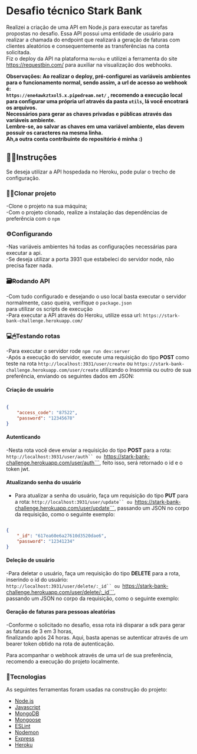 # Desafio técnico Stark Bank

Realizei a criação de uma API em Node.js para executar as tarefas propostas no desafio. Essa API possui uma entidade de usuário para <br> 
realizar a chamada do endpoint que realizará a geração de faturas com clientes aleatórios e consequentemente as transferências na conta solicitada. <br>
Fiz o deploy da API na plataforma ```Heroku``` e utilizei a ferramenta do site https://requestbin.com/ para auxiliar na visualização dos webhooks. <br>

**Observações:
Ao realizar o deploy, pré-configurei as variáveis ambientes para o funcionamento normal, sendo assim, a url de acesso ao webhook é: <br> ```https://ene4awkztxol5.x.pipedream.net/``` , recomendo a execução local para configurar uma própria url através da pasta ```utils```, 
lá você encotrará os arquivos. <br> 
Necessários para gerar as chaves privadas e públicas através das variáveis ambiente. <br>
Lembre-se, ao salvar as chaves em uma variável ambiente, elas devem possuir os caracteres na mesma linha.
<br>
Ah,a outra conta contribuinte do repositório é minha :)**


## 👨‍🏫Instruções
Se deseja utilizar a API hospedada no Heroku, pode pular o trecho de configuração.<br>

### 👨‍💻Clonar projeto

-Clone o projeto na sua máquina; <br>
-Com o projeto clonado, realize a instalação das dependências de preferência com o ```npm```<br>

### ⚙Configurando 

-Nas variáveis ambientes há todas as configurações necessárias para executar a api.<br>
-Se deseja utilizar a porta 3931 que estabeleci do servidor node, não precisa fazer nada.<br>

### 🗃Rodando API

-Com tudo configurado e desejando o uso local basta executar o servidor normalmente, caso queira, verifique o ```package.json``` <br>
para utilizar os scripts de execução<br>
-Para executar a API através do Heroku, utilize essa url: ```https://stark-bank-challenge.herokuapp.com/``` <br>

### 💻🖱Testando rotas
-Para executar o servidor rode ```npm run dev:server```<br>
-Após a execução do servidor, execute uma requisição do tipo **POST** como teste na rota ```http://localhost:3931/user/create``` ou 
```https://stark-bank-challenge.herokuapp.com/user/create``` utilizando o Insomnia ou outro de sua preferência, enviando os seguintes dados em JSON:<br>

#### Criação de usuário

```JSON

{
	"access_code": "87522",
	"password": "12345678"
}

```


#### Autenticando
-Nesta rota você deve enviar a requisição do tipo **POST** para a rota: <br>
```http://localhost:3931/user/auth`` ou ```https://stark-bank-challenge.herokuapp.com/user/auth```, feito isso, será retornado o id e o token jwt.<br>

#### Atualizando senha do usuário

- Para atualizar a senha do usuário, faça um requisição do tipo **PUT** para a rota: ```http://localhost:3931/user/update`` ou ```https://stark-bank-challenge.herokuapp.com/user/update```, passando um JSON no corpo da requisição, como o seguinte exemplo: 


```JSON

{
	"_id": "617ea60e6a27610d3520dae6",
	"password": "12341234"
}

```

#### Deleção de usuário
-Para deletar o usuário, faça um requisição do tipo **DELETE** para a rota, inserindo o id do usuário: <br>
```http://localhost:3931/user/delete/:_id`` ou ```https://stark-bank-challenge.herokuapp.com/user/delete/:_id```, <br>
passando um JSON no corpo da requisição, como o seguinte exemplo: 

#### Geração de faturas para pessoas aleatórias
-Conforme o solicitado no desafio, essa rota irá disparar a sdk para gerar as faturas de 3 em 3 horas, <br>
finalizando após 24 horas. Aqui, basta apenas se autenticar através de um bearer token obtido na rota de autenticação.<br>

Para acompanhar o webhook através de uma url de sua preferência, recomendo a execução do projeto localmente. <br>



### 🔗Tecnologias

As seguintes ferramentas foram usadas na construção do projeto:<br>

- [Node.js](https://nodejs.org/en/)
- [Javascript](https://www.javascript.com/)
- [MongoDB](https://www.mongodb.com/pt-br)
- [Mongoose](https://mongoosejs.com/)
- [ESLint](https://eslint.org/)
- [Nodemon](https://nodemon.io/)
- [Express](https://expressjs.com/pt-br/)
- [Heroku](https://www.heroku.com/)

